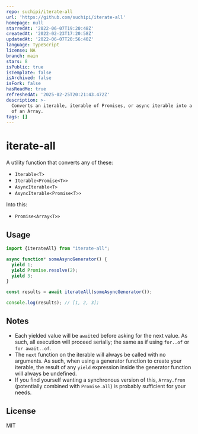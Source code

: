 ```yaml
---
repo: suchipi/iterate-all
url: 'https://github.com/suchipi/iterate-all'
homepage: null
starredAt: '2022-06-07T19:20:48Z'
createdAt: '2022-02-23T17:20:58Z'
updatedAt: '2022-06-07T20:56:40Z'
language: TypeScript
license: NA
branch: main
stars: 8
isPublic: true
isTemplate: false
isArchived: false
isFork: false
hasReadMe: true
refreshedAt: '2025-02-25T20:21:43.472Z'
description: >-
  Converts an iterable, iterable of Promises, or async iterable into a Promise
  of an Array.
tags: []
---
```


# iterate-all

A utility function that converts any of these:

- `Iterable<T>`
- `Iterable<Promise<T>>`
- `AsyncIterable<T>`
- `AsyncIterable<Promise<T>>`

Into this:

- `Promise<Array<T>>`

## Usage

```js
import {iterateAll} from "iterate-all";

async function* someAsyncGenerator() {
  yield 1;
  yield Promise.resolve(2);
  yield 3;
}

const results = await iterateAll(someAsyncGenerator());

console.log(results); // [1, 2, 3];
```

## Notes

- Each yielded value will be `await`ed before asking for the next value. As such, all execution will proceed serially; the same as if using `for..of` or `for await..of`.
- The `next` function on the iterable will always be called with no arguments. As such, when using a generator function to create your iterable, the result of any `yield` expression inside the generator function will always be undefined.
- If you find yourself wanting a synchronous version of this, `Array.from` (potentially combined with `Promise.all`) is probably sufficient for your needs.

## License

MIT
